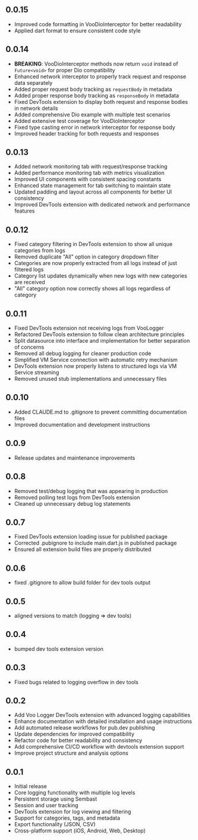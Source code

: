 ## 0.0.15

* Improved code formatting in VooDioInterceptor for better readability
* Applied dart format to ensure consistent code style

## 0.0.14

* **BREAKING**: VooDioInterceptor methods now return `void` instead of `Future<void>` for proper Dio compatibility
* Enhanced network interceptor to properly track request and response data separately
* Added proper request body tracking as `requestBody` in metadata
* Added proper response body tracking as `responseBody` in metadata
* Fixed DevTools extension to display both request and response bodies in network details
* Added comprehensive Dio example with multiple test scenarios
* Added extensive test coverage for VooDioInterceptor
* Fixed type casting error in network interceptor for response body
* Improved header tracking for both requests and responses

## 0.0.13

* Added network monitoring tab with request/response tracking
* Added performance monitoring tab with metrics visualization
* Improved UI components with consistent spacing constants
* Enhanced state management for tab switching to maintain state
* Updated padding and layout across all components for better UI consistency
* Improved DevTools extension with dedicated network and performance features

## 0.0.12

* Fixed category filtering in DevTools extension to show all unique categories from logs
* Removed duplicate "All" option in category dropdown filter
* Categories are now properly extracted from all logs instead of just filtered logs
* Category list updates dynamically when new logs with new categories are received
* "All" category option now correctly shows all logs regardless of category

## 0.0.11

* Fixed DevTools extension not receiving logs from VooLogger
* Refactored DevTools extension to follow clean architecture principles
* Split datasource into interface and implementation for better separation of concerns
* Removed all debug logging for cleaner production code
* Simplified VM Service connection with automatic retry mechanism
* DevTools extension now properly listens to structured logs via VM Service streaming
* Removed unused stub implementations and unnecessary files

## 0.0.10

* Added CLAUDE.md to .gitignore to prevent committing documentation files
* Improved documentation and development instructions

## 0.0.9

* Release updates and maintenance improvements

## 0.0.8

* Removed test/debug logging that was appearing in production
* Removed polling test logs from DevTools extension
* Cleaned up unnecessary debug log statements

## 0.0.7

* Fixed DevTools extension loading issue for published package
* Corrected .pubignore to include main.dart.js in published package
* Ensured all extension build files are properly distributed

## 0.0.6

* fixed .gitignore to allow build folder for dev tools output

## 0.0.5

* aligned versions to match (logging => dev tools)
  
## 0.0.4

* bumped dev tools extension version

## 0.0.3

* Fixed bugs related to logging overflow in dev tools

## 0.0.2

* Add Voo Logger DevTools extension with advanced logging capabilities
* Enhance documentation with detailed installation and usage instructions
* Add automated release workflows for pub.dev publishing
* Update dependencies for improved compatibility
* Refactor code for better readability and consistency
* Add comprehensive CI/CD workflow with devtools extension support
* Improve project structure and analysis options

## 0.0.1

* Initial release
* Core logging functionality with multiple log levels
* Persistent storage using Sembast
* Session and user tracking
* DevTools extension for log viewing and filtering
* Support for categories, tags, and metadata
* Export functionality (JSON, CSV)
* Cross-platform support (iOS, Android, Web, Desktop)
